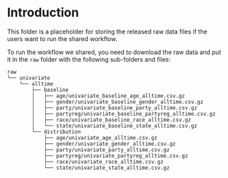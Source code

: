 # Introduction

This folder is a placeholder for storing the released raw data files if the users want to run the shared workflow.

To run the workflow we shared, you need to download the raw data and put it in the `raw` folder with the following sub-folders and files:

```
raw
└── univariate
    └── alltime
        ├── baseline
        │   ├── age/univariate_baseline_age_alltime.csv.gz
        │   ├── gender/univariate_baseline_gender_alltime.csv.gz
        │   ├── party/univariate_baseline_party_alltime.csv.gz
        │   ├── partyreg/univariate_baseline_partyreg_alltime.csv.gz
        │   ├── race/univariate_baseline_race_alltime.csv.gz
        │   └── state/univariate_baseline_state_alltime.csv.gz
        └── distribution
            ├── age/univariate_age_alltime.csv.gz
            ├── gender/univariate_gender_alltime.csv.gz
            ├── party/univariate_party_alltime.csv.gz
            ├── partyreg/univariate_partyreg_alltime.csv.gz
            ├── race/univariate_race_alltime.csv.gz
            └── state/univariate_state_alltime.csv.gz
```
